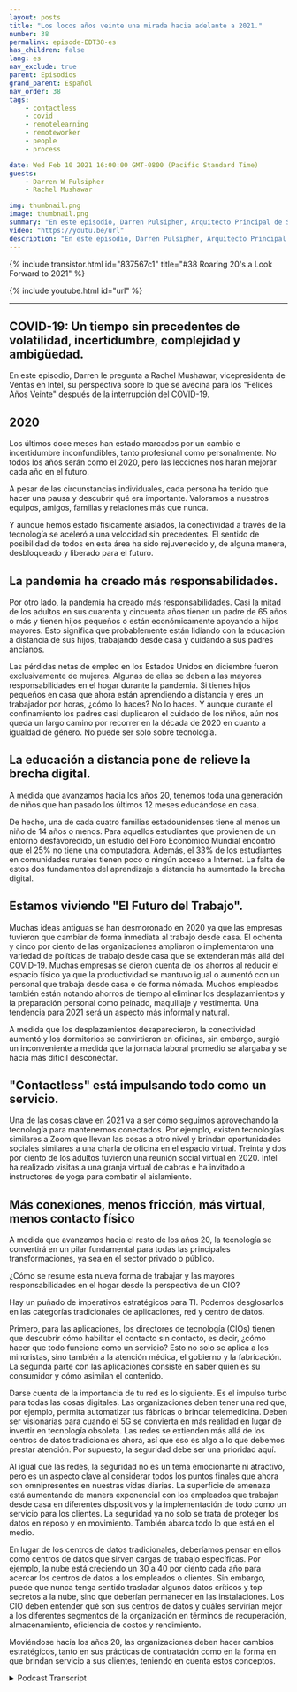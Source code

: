 ```yaml
---
layout: posts
title: "Los locos años veinte una mirada hacia adelante a 2021."
number: 38
permalink: episode-EDT38-es
has_children: false
lang: es
nav_exclude: true
parent: Episodios
grand_parent: Español
nav_order: 38
tags:
    - contactless
    - covid
    - remotelearning
    - remoteworker
    - people
    - process

date: Wed Feb 10 2021 16:00:00 GMT-0800 (Pacific Standard Time)
guests:
    - Darren W Pulsipher
    - Rachel Mushawar

img: thumbnail.png
image: thumbnail.png
summary: "En este episodio, Darren Pulsipher, Arquitecto Principal de Soluciones en Intel, le pide a Rachel Mushawar, VP de Ventas en Intel, su visión sobre lo que viene para los Años Dorados después de la interrupción del COVID-19."
video: "https://youtu.be/url"
description: "En este episodio, Darren Pulsipher, Arquitecto Principal de Soluciones en Intel, le pide a Rachel Mushawar, VP de Ventas en Intel, su visión sobre lo que viene para los Años Dorados después de la interrupción del COVID-19."
---
```


<div>
{% include transistor.html id="837567c1" title="#38 Roaring 20's a Look Forward to 2021" %}

{% include youtube.html id="url" %}
</div>

---

## COVID-19: Un tiempo sin precedentes de volatilidad, incertidumbre, complejidad y ambigüedad.

En este episodio, Darren le pregunta a Rachel Mushawar, vicepresidenta de Ventas en Intel, su perspectiva sobre lo que se avecina para los "Felices Años Veinte" después de la interrupción del COVID-19.

## 2020

Los últimos doce meses han estado marcados por un cambio e incertidumbre inconfundibles, tanto profesional como personalmente. No todos los años serán como el 2020, pero las lecciones nos harán mejorar cada año en el futuro.

A pesar de las circunstancias individuales, cada persona ha tenido que hacer una pausa y descubrir qué era importante. Valoramos a nuestros equipos, amigos, familias y relaciones más que nunca.

Y aunque hemos estado físicamente aislados, la conectividad a través de la tecnología se aceleró a una velocidad sin precedentes. El sentido de posibilidad de todos en esta área ha sido rejuvenecido y, de alguna manera, desbloqueado y liberado para el futuro.

## La pandemia ha creado más responsabilidades.

Por otro lado, la pandemia ha creado más responsabilidades. Casi la mitad de los adultos en sus cuarenta y cincuenta años tienen un padre de 65 años o más y tienen hijos pequeños o están económicamente apoyando a hijos mayores. Esto significa que probablemente están lidiando con la educación a distancia de sus hijos, trabajando desde casa y cuidando a sus padres ancianos.

Las pérdidas netas de empleo en los Estados Unidos en diciembre fueron exclusivamente de mujeres. Algunas de ellas se deben a las mayores responsabilidades en el hogar durante la pandemia. Si tienes hijos pequeños en casa que ahora están aprendiendo a distancia y eres un trabajador por horas, ¿cómo lo haces? No lo haces. Y aunque durante el confinamiento los padres casi duplicaron el cuidado de los niños, aún nos queda un largo camino por recorrer en la década de 2020 en cuanto a igualdad de género. No puede ser solo sobre tecnología.

## La educación a distancia pone de relieve la brecha digital.

A medida que avanzamos hacia los años 20, tenemos toda una generación de niños que han pasado los últimos 12 meses educándose en casa.

De hecho, una de cada cuatro familias estadounidenses tiene al menos un niño de 14 años o menos. Para aquellos estudiantes que provienen de un entorno desfavorecido, un estudio del Foro Económico Mundial encontró que el 25% no tiene una computadora. Además, el 33% de los estudiantes en comunidades rurales tienen poco o ningún acceso a Internet. La falta de estos dos fundamentos del aprendizaje a distancia ha aumentado la brecha digital.

## Estamos viviendo "El Futuro del Trabajo".

Muchas ideas antiguas se han desmoronado en 2020 ya que las empresas tuvieron que cambiar de forma inmediata al trabajo desde casa. El ochenta y cinco por ciento de las organizaciones ampliaron o implementaron una variedad de políticas de trabajo desde casa que se extenderán más allá del COVID-19. Muchas empresas se dieron cuenta de los ahorros al reducir el espacio físico ya que la productividad se mantuvo igual o aumentó con un personal que trabaja desde casa o de forma nómada. Muchos empleados también están notando ahorros de tiempo al eliminar los desplazamientos y la preparación personal como peinado, maquillaje y vestimenta. Una tendencia para 2021 será un aspecto más informal y natural.

A medida que los desplazamientos desaparecieron, la conectividad aumentó y los dormitorios se convirtieron en oficinas, sin embargo, surgió un inconveniente a medida que la jornada laboral promedio se alargaba y se hacía más difícil desconectar.

## "Contactless" está impulsando todo como un servicio.

Una de las cosas clave en 2021 va a ser cómo seguimos aprovechando la tecnología para mantenernos conectados. Por ejemplo, existen tecnologías similares a Zoom que llevan las cosas a otro nivel y brindan oportunidades sociales similares a una charla de oficina en el espacio virtual. Treinta y dos por ciento de los adultos tuvieron una reunión social virtual en 2020. Intel ha realizado visitas a una granja virtual de cabras e ha invitado a instructores de yoga para combatir el aislamiento.

## Más conexiones, menos fricción, más virtual, menos contacto físico

A medida que avanzamos hacia el resto de los años 20, la tecnología se convertirá en un pilar fundamental para todas las principales transformaciones, ya sea en el sector privado o público.

¿Cómo se resume esta nueva forma de trabajar y las mayores responsabilidades en el hogar desde la perspectiva de un CIO?

Hay un puñado de imperativos estratégicos para TI. Podemos desglosarlos en las categorías tradicionales de aplicaciones, red y centro de datos.

Primero, para las aplicaciones, los directores de tecnología (CIOs) tienen que descubrir cómo habilitar el contacto sin contacto, es decir, ¿cómo hacer que todo funcione como un servicio? Esto no solo se aplica a los minoristas, sino también a la atención médica, el gobierno y la fabricación. La segunda parte con las aplicaciones consiste en saber quién es su consumidor y cómo asimilan el contenido.

Darse cuenta de la importancia de tu red es lo siguiente. Es el impulso turbo para todas las cosas digitales. Las organizaciones deben tener una red que, por ejemplo, permita automatizar tus fábricas o brindar telemedicina. Deben ser visionarias para cuando el 5G se convierta en más realidad en lugar de invertir en tecnología obsoleta. Las redes se extienden más allá de los centros de datos tradicionales ahora, así que eso es algo a lo que debemos prestar atención. Por supuesto, la seguridad debe ser una prioridad aquí.

Al igual que las redes, la seguridad no es un tema emocionante ni atractivo, pero es un aspecto clave al considerar todos los puntos finales que ahora son omnipresentes en nuestras vidas diarias. La superficie de amenaza está aumentando de manera exponencial con los empleados que trabajan desde casa en diferentes dispositivos y la implementación de todo como un servicio para los clientes. La seguridad ya no solo se trata de proteger los datos en reposo y en movimiento. También abarca todo lo que está en el medio.

En lugar de los centros de datos tradicionales, deberíamos pensar en ellos como centros de datos que sirven cargas de trabajo específicas. Por ejemplo, la nube está creciendo un 30 a 40 por ciento cada año para acercar los centros de datos a los empleados o clientes. Sin embargo, puede que nunca tenga sentido trasladar algunos datos críticos y top secretos a la nube, sino que deberían permanecer en las instalaciones. Los CIO deben entender qué son sus centros de datos y cuáles servirían mejor a los diferentes segmentos de la organización en términos de recuperación, almacenamiento, eficiencia de costos y rendimiento.

Moviéndose hacia los años 20, las organizaciones deben hacer cambios estratégicos, tanto en sus prácticas de contratación como en la forma en que brindan servicio a sus clientes, teniendo en cuenta estos conceptos.



<details>
<summary> Podcast Transcript </summary>

<p></p>

</details>
